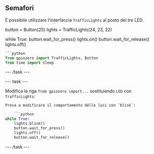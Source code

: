 ## Semafori

È possibile utilizzare l'interfaccia `TrafficLights` al posto dei tre LED.

button = Button(25) lights = TrafficLights(24, 23, 22)

while True: button.wait_for_press() lights.on() button.wait_for_release() lights.off()

```python
```python
from gpiozero import TrafficLights, Button
from time import sleep
```

\--- /task \---

\--- task \---

Modifica la riga `from gpiozero import...` sostituiendo `LED` con `TrafficLights`:

```python
Prova a modificare il comportamento delle luci con `blink`:

    ```python
while True:
    lights.blink()
    button.wait_for_press()
    lights.off()
    button.wait_for_release()
```

\--- /task \---